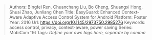 > Authors: Bingfei Ren, Chuanchang Liu, Bo Cheng, Shuangxi Hong, Shuai Zhao, Junliang Chen
> Title: EasyGuard: Enhanced Context-Aware Adaptive Access Control System for Android Platform: Poster
> Year: 2016
> Url: https://doi.org/10.1145/2973750.2985276
> Keywords: access control, privacy, context-aware, power saving
> Series: MobiCom '16
> Tags: *Define your own tags here, separate by comma*